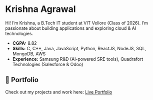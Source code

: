 # Krishna Agrawal

Hi! I’m Krishna, a B.Tech IT student at VIT Vellore (Class of 2026). I’m passionate about building applications and exploring cloud & AI technologies.

- **CGPA:** 8.82
- **Skills:** C, C++, Java, JavaScript, Python, ReactJS, NodeJS, SQL, MongoDB, AWS
- **Experience:** Samsung R&D (AI-powered SRE tools), Quadrafort Technologies (Salesforce & Odoo)

## 🔗 Portfolio

Check out my projects and work here: [Live Portfolio](https://portfolio-website-hwxb.onrender.com/)
